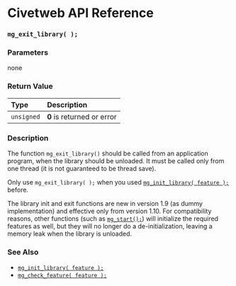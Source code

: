 # Civetweb API Reference

### `mg_exit_library( );`

### Parameters

none

### Return Value

| Type | Description |
| :--- | :--- |
|`unsigned`| **0** is returned or error |

### Description

The function `mg_exit_library()` should be called from an application program, when the library should be unloaded.
It must be called only from one thread (it is not guaranteed to be thread save).

Only use `mg_exit_library( );` when you used [`mg_init_library( feature );`](api/mg_init_library.md) before.

The library init and exit functions are new in version 1.9 (as dummy implementation) and effective only from version 1.10.
For compatibility reasons, other functions (such as [`mg_start();`](mg_start.md)) will initialize the required features as well,
but they will no longer do a de-initialization, leaving a memory leak when the library is unloaded.

### See Also

* [`mg_init_library( feature );`](mg_init_library.md)
* [`mg_check_feature( feature );`](mg_check_feature.md)
